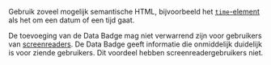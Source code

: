 <!-- @license CC0-1.0 -->

Gebruik zoveel mogelijk semantische HTML, bijvoorbeeld het [`time`-element](https://developer.mozilla.org/en-US/docs/Web/HTML/Element/time) als het om een datum of een tijd gaat.

De toevoeging van de Data Badge mag niet verwarrend zijn voor gebruikers van [screenreaders](/woordenlijst/#screenreader). De Data Badge geeft informatie die onmiddelijk duidelijk is voor ziende gebruikers. Dit voordeel hebben screenreadergebruikers niet.
